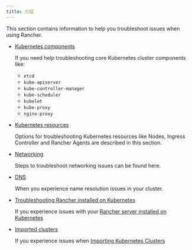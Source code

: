 ```yaml
---
title: 介绍
---
```


This section contains information to help you troubleshoot issues when using Rancher.

* [Kubernetes components](/docs/troubleshooting/kubernetes-components/)

  If you need help troubleshooting core Kubernetes cluster components like:

  + `etcd` 
  + `kube-apiserver` 
  + `kube-controller-manager` 
  + `kube-scheduler` 
  + `kubelet` 
  + `kube-proxy` 
  + `nginx-proxy` 

* [Kubernetes resources](/docs/troubleshooting/kubernetes-resources/)

  Options for troubleshooting Kubernetes resources like Nodes, Ingress Controller and Rancher Agents are described in this section.

* [Networking](/docs/troubleshooting/networking/)

  Steps to troubleshoot networking issues can be found here.

* [DNS](/docs/troubleshooting/dns/)

  When you experience name resolution issues in your cluster.

* [Troubleshooting Rancher installed on Kubernetes](/docs/troubleshooting/rancherha/)

  If you experience issues with your [Rancher server installed on Kubernetes](/docs/installation/k8s-install/)

* [Imported clusters](/docs/troubleshooting/imported-clusters/)

  If you experience issues when [Importing Kubernetes Clusters](/docs/cluster-provisioning/imported-clusters/)

